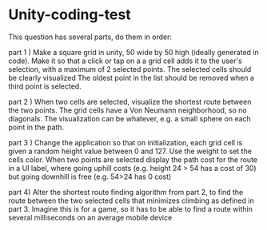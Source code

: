 # Unity-coding-test
This question has several parts, do them in order: 

part 1 ) Make a square grid in unity, 50 wide by 50 high (ideally generated in code). Make it so that a click or tap on a a grid cell adds it to the user's selection, with a maximum of 2 selected points. The selected cells should be clearly visualized The oldest point in the list should be removed when a third point is selected. 

part 2 ) When two cells are selected, visualize the shortest route between the two points. The grid cells have a Von Neumann neighborhood, so no diagonals. The visualization can be whatever, e.g. a small sphere on each point in the path.

part 3 ) Change the application so that on initialization, each grid cell is given a random height value between 0 and 127. Use the weight to set the cells color. When two points are selected display the path cost for the route in a UI label, where going uphill costs (e.g. height 24 ­> 54 has a cost of 30) but going downhill is free (e.g. 54­>24 has 0 cost)

part 4) Alter the shortest route finding algorithm from part 2, to find the route between the two selected cells that minimizes climbing as defined in part 3. Imagine this is for a game, so it has to be able to find a route within several milliseconds on an average mobile device
